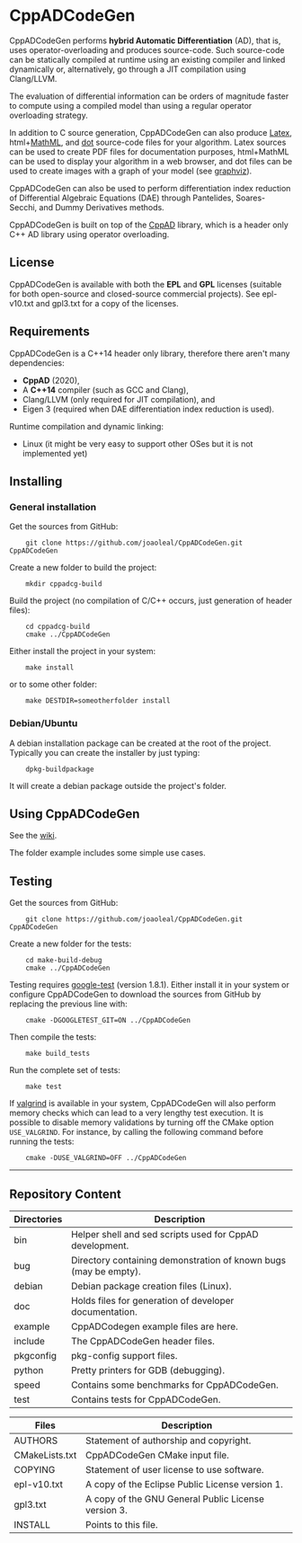 # CppADCodeGen

CppADCodeGen performs **hybrid Automatic Differentiation** (AD), that is, uses 
operator-overloading and produces source-code. Such source-code can be 
statically compiled at runtime using an existing compiler and linked dynamically 
or, alternatively, go through a JIT compilation using Clang/LLVM.

The evaluation of differential information can be orders of magnitude faster
to compute using a compiled model than using a regular operator overloading
strategy.

In addition to C source generation, CppADCodeGen can also produce
 [Latex](http://www.latex-project.org/),
 html+[MathML](http://www.w3.org/Math/), and
 [dot](https://en.wikipedia.org/wiki/DOT_%28graph_description_language%29)
 source-code files for your algorithm.
Latex sources can be used to create PDF files for documentation purposes,
html+MathML can be used to display your algorithm in a web browser, and
dot files can be used to create images with a graph of your model
(see [graphviz](http://graphviz.org/)).

CppADCodeGen can also be used to perform differentiation index reduction of
Differential Algebraic Equations (DAE) through Pantelides, Soares-Secchi, and Dummy
Derivatives methods.

CppADCodeGen is built on top of the [CppAD](http://www.coin-or.org/CppAD)
library, which is a header only C++ AD library using operator overloading.

## License ##

CppADCodeGen is available with both the **EPL** and **GPL** licenses
(suitable for both open-source and closed-source commercial projects).
See epl-v10.txt and gpl3.txt for a copy of the licenses.

## Requirements ##

CppADCodeGen is a C++14 header only library, therefore there aren't many dependencies:

 - **CppAD** (2020),
 - A **C++14** compiler (such as GCC and Clang),
 - Clang/LLVM (only required for JIT compilation), and
 - Eigen 3 (required when DAE differentiation index reduction is used).

Runtime compilation and dynamic linking:
 - Linux (it might be very easy to support other OSes but it is not implemented yet)

## Installing ##

### General installation ###

Get the sources from GitHub:
```
    git clone https://github.com/joaoleal/CppADCodeGen.git CppADCodeGen
```
Create a new folder to build the project:
```
    mkdir cppadcg-build
```
Build the project (no compilation of C/C++ occurs, just generation of header files):
```
    cd cppadcg-build
    cmake ../CppADCodeGen
```
Either install the project in your system:
```
    make install
```
or to some other folder:
```
    make DESTDIR=someotherfolder install
```

### Debian/Ubuntu ###

A debian installation package can be created at the root of the project.
Typically you can create the installer by just typing:
```
    dpkg-buildpackage
```
It will create a debian package outside the project's folder.

## Using CppADCodeGen ##

See the [wiki](https://github.com/joaoleal/CppADCodeGen/wiki).

The folder example includes some simple use cases.

## Testing ##

Get the sources from GitHub:
```
    git clone https://github.com/joaoleal/CppADCodeGen.git CppADCodeGen
```
Create a new folder for the tests:
```
    cd make-build-debug
    cmake ../CppADCodeGen
```
Testing requires [google-test](https://github.com/google/googletest) (version 1.8.1).
Either install it in your system or configure CppADCodeGen to download the sources from GitHub by replacing the previous line with:
```
    cmake -DGOOGLETEST_GIT=ON ../CppADCodeGen 
```

Then compile the tests:
```
    make build_tests
```

Run the complete set of tests:
```
    make test
```
If [valgrind](https://valgrind.org/) is available in your system, CppADCodeGen will also perform memory checks which can
lead to a very lengthy test execution.
It is possible to disable memory validations by turning off the CMake option `USE_VALGRIND`.
For instance, by calling the following command before running the tests:
 ```
     cmake -DUSE_VALGRIND=OFF ../CppADCodeGen 
 ```
---

## Repository Content

|Directories |  Description                                                    |
|------------|-----------------------------------------------------------------|
|bin         | Helper shell and sed scripts used for CppAD development.        |
|bug         | Directory containing demonstration of known bugs (may be empty).|
|debian      | Debian package creation files (Linux).                          |
|doc         | Holds files for generation of developer documentation.          |
|example     | CppADCodegen example files are here.                            |
|include     | The CppADCodeGen header files.                                  |
|pkgconfig   | pkg-config support files.                                       |
|python      | Pretty printers for GDB (debugging).                            |
|speed       | Contains some benchmarks for CppADCodeGen.                      |
|test        | Contains tests for CppADCodeGen.                                |


| Files         |  Description                                                 |
|---------------|--------------------------------------------------------------|
|AUTHORS        | Statement of authorship and copyright.                       |
|CMakeLists.txt | CppADCodeGen CMake input file.                               |
|COPYING        | Statement of user license to use software.                   |
|epl-v10.txt    | A copy of the Eclipse Public License version 1.              |
|gpl3.txt       | A copy of the GNU General Public License version 3.          |
|INSTALL        | Points to this file.                                         |
